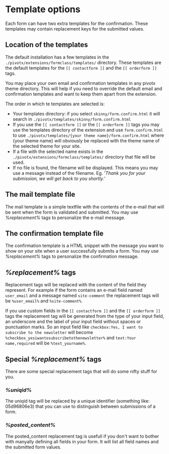 # Template options

Each form can have two extra templates for the confirmation. These templates may contain replacement keys for the submitted values.

## Location of the templates

The default installation has a few templates in the `./pivotx/extensions/formclass/templates/` directory. These templates are the default templates for the `[[ contactform ]]` and the `[[ orderform ]]` tags.

You may place your own email and confirmation templates in any pivotx theme directory. This will help if you need to override the default email and confirmation templates and want to keep them apart from the extension.

The order in which te templates are selected is:

*   Your templates directory: if you select `skinny/form.confirm.html` it will search in `./pivotx/templates/skinny/form.confirm.html`
*   If you use the `[[ contactform ]]` or the `[[ orderform ]]` tags you may use the templates directory of the extension and use `form.confirm.html` to use `./pivotx/templates/{your theme name}/form.confirm.html` where {your theme name} will obviously be replaced with the theme name of the selected theme for your site.
*   If a file with the selected name exists in the `./pivotx/extensions/formclass/templates/` directory that file will be used.
*   If no file is found, the filename will be displayed. This means you may use a message instead of the filename. Eg. '*Thank you for your submission, we will get back to you shortly.*'

## The mail template file

The mail template is a simple textfile with the contents of the e-mail that will be sent when the form is validated and submitted. You may use *%replacement%* tags to personalize the e-mail message.

## The confirmation template file

The confirmation template is a HTML snippet with the message you want to show on your site when a user successfully submits a form. You may use *%replacement%* tags to personalize the confirmation message.

## *%replacement%* tags

Replacement tags will be replaced with the content of the field they represent. For example if the form contains an e-mail field named `user_email` and a message named `site-comment`  the replacement tags will be `%user_email%` and `%site-comment%`.

If you use custom fields in the `[[ contactform ]]` and the `[[ orderform ]]` tags the replacement tag will be generated from the type of your input field, an underscore and the label of your input field without spaces or punctuation marks. So an input field like `checkbox:Yes, I want to subscribe to the newsletter` will become `%checkbox_yesiwantosubscribetothenewsletter%` and `text:Your name,required` will be `%text_yourname%`.

## Special *%replacement%* tags

There are some special replacement tags that will do some nifty stuff for you.

### *%uniqid%*

The uniqid tag will be replaced by a unique identifier (something like: 05d96806e3) that you can use to distinguish between submissions of a form.

### *%posted_content%*

The posted_content replacement tag is usefull if you don't want to bother with manyally defining all fields in your form. It will list all field names and the submitted form values.
